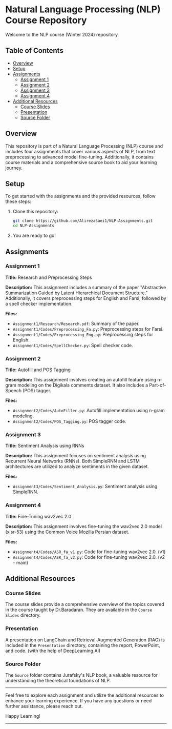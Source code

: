 # Natural Language Processing (NLP) Course Repository

Welcome to the NLP course (Winter 2024) repository.

## Table of Contents

- [Overview](#overview)
- [Setup](#setup)
- [Assignments](#assignments)
  - [Assignment 1](#assignment-1)
  - [Assignment 2](#assignment-2)
  - [Assignment 3](#assignment-3)
  - [Assignment 4](#assignment-4)
- [Additional Resources](#additional-resources)
  - [Course Slides](#course-slides)
  - [Presentation](#presentation)
  - [Source Folder](#source-folder)

## Overview

This repository is part of a Natural Language Processing (NLP) course and includes four assignments that cover various aspects of NLP, from text preprocessing to advanced model fine-tuning. Additionally, it contains course materials and a comprehensive source book to aid your learning journey.

## Setup

To get started with the assignments and the provided resources, follow these steps:

1. Clone this repository:
   ```bash
   git clone https://github.com/AlirezaSaei1/NLP-Assignments.git
   cd NLP-Assignments
   ```
2. You are ready to go!

## Assignments

### Assignment 1

**Title:** Research and Preprocessing Steps

**Description:** This assignment includes a summary of the paper "Abstractive Summarization Guided by Latent Hierarchical Document Structure." Additionally, it covers preprocessing steps for English and Farsi, followed by a spell checker implementation.

**Files:**
- `Assignment1/Research/Research.pdf`: Summary of the paper.
- `Assignment1/Codes/Preprocessing_Fa.py`: Preprocessing steps for Farsi.
- `Assignment1/Codes/Preprocessing_Eng.py`: Preprocessing steps for English.
- `Assignment1/Codes/SpellChecker.py`: Spell checker code.

### Assignment 2

**Title:** Autofill and POS Tagging

**Description:** This assignment involves creating an autofill feature using n-gram modeling on the Digikala comments dataset. It also includes a Part-of-Speech (POS) tagger.

**Files:**
- `Assignment2/Codes/AutoFiller.py`: Autofill implementation using n-gram modeling.
- `Assignment2/Codes/POS_Tagging.py`: POS tagger code.

### Assignment 3

**Title:** Sentiment Analysis using RNNs

**Description:** This assignment focuses on sentiment analysis using Recurrent Neural Networks (RNNs). Both SimpleRNN and LSTM architectures are utilized to analyze sentiments in the given dataset.

**Files:**
- `Assignment3/Codes/Sentiment_Analysis.py`: Sentiment analysis using SimpleRNN.

### Assignment 4

**Title:** Fine-Tuning wav2vec 2.0

**Description:** This assignment involves fine-tuning the wav2vec 2.0 model (xlsr-53) using the Common Voice Mozilla Persian dataset.

**Files:**
- `Assignment4/Codes/ASR_fa_v1.py`: Code for fine-tuning wav2vec 2.0. (v1)
- `Assignment4/Codes/ASR_fa_v2.py`: Code for fine-tuning wav2vec 2.0. (v2 - main)

## Additional Resources

### Course Slides

The course slides provide a comprehensive overview of the topics covered in the course taught by Dr.Baradaran. They are available in the `Course Slides` directory.

### Presentation

A presentation on LangChain and Retrieval-Augmented Generation (RAG) is included in the `Presentation` directory, containing the report, PowerPoint, and code. (with the help of DeepLearning.AI)

### Source Folder

The `Source` folder contains Jurafsky's NLP book, a valuable resource for understanding the theoretical foundations of NLP.

---

Feel free to explore each assignment and utilize the additional resources to enhance your learning experience. If you have any questions or need further assistance, please reach out.

Happy Learning!

---
